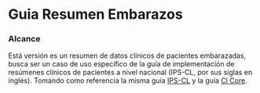 # Guia Resumen Embarazos

### Alcance

Está versión es un resumen de datos clínicos de pacientes embarazadas, busca ser un caso de uso específico de la guía de implementación de resúmenes clínicos de pacientes a nivel nacional (IPS-CL, por sus siglas en inglés). Tomando como referencia la misma guía [IPS-CL](https://build.fhir.org/ig/HL7Chile/IPS-CL/) y la guía [Cl Core](https://hl7chile.cl/fhir/ig/clcore/1.9.1/).